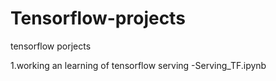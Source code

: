 # Tensorflow-projects
tensorflow porjects

1.working an learning of tensorflow serving -Serving_TF.ipynb
